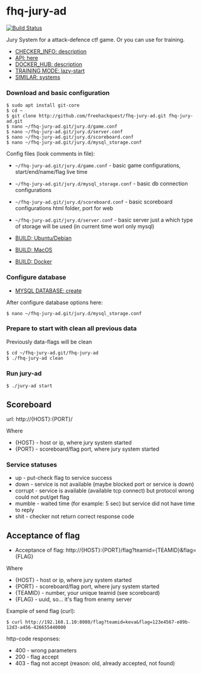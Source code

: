 # fhq-jury-ad

[![Build Status](https://travis-ci.org/freehackquest/fhq-jury-ad.svg?branch=master)](https://travis-ci.org/freehackquest/fhq-jury-ad)

Jury System for a attack-defence ctf game.
Or you can use for training.


* [CHECKER_INFO: description](docs/CHECKER_INFO.md)
* [API: here](docs/API.md)
* [DOCKER_HUB: description](docs/DOCKER_HUB.md)
* [TRAINING MODE: lazy-start](docs/LAZY_START.md)
* [SIMILAR: systems](docs/SIMILAR.md)

### Download and basic configuration

```
$ sudo apt install git-core
$ cd ~
$ git clone http://github.com/freehackquest/fhq-jury-ad.git fhq-jury-ad.git
$ nano ~/fhq-jury-ad.git/jury.d/game.conf
$ nano ~/fhq-jury-ad.git/jury.d/server.conf
$ nano ~/fhq-jury-ad.git/jury.d/scoreboard.conf
$ nano ~/fhq-jury-ad.git/jury.d/mysql_storage.conf
```
Config files (look comments in file):
* `~/fhq-jury-ad.git/jury.d/game.conf` - basic game configurations, start/end/name/flag live time
* `~/fhq-jury-ad.git/jury.d/mysql_storage.conf` - basic db connection configurations
* `~/fhq-jury-ad.git/jury.d/scoreboard.conf` - basic scoreboard configurations html folder, port for web
* `~/fhq-jury-ad.git/jury.d/server.conf` - basic server just a which type of storage will be used (in current time worl only mysql)

* [BUILD: Ubuntu/Debian](docs/BUILD_UBUNTU.md)
* [BUILD: MacOS](docs/BUILD_MACOS.md)
* [BUILD: Docker](docs/BUILD_DOCKER.md)

### Configure database

* [MYSQL DATABASE: create](docs/STORAGE_MYSQL.md)

After configure database options here:

```
$ nano ~/fhq-jury-ad.git/jury.d/mysql_storage.conf
```

### Prepare to start with clean all previous data

Previously data-flags will be clean

```
$ cd ~/fhq-jury-ad.git/fhq-jury-ad
$ ./fhq-jury-ad clean
```

### Run jury-ad

```
$ ./jury-ad start
```

## Scoreboard

url: http://{HOST}:{PORT}/

Where

* {HOST} - host or ip, where jury system started
* {PORT} - scoreboard/flag port, where jury system started


### Service statuses

* up - put-check flag to service success
* down - service is not available (maybe blocked port or service is down)
* corrupt - service is available (available tcp connect) but protocol wrong could not put/get flag
* mumble - waited time (for example: 5 sec) but service did not have time to reply
* shit - checker not return correct response code

## Acceptance of flag

* Acceptance of flag: http://{HOST}:{PORT}/flag?teamid={TEAMID}&flag={FLAG}

Where

* {HOST} - host or ip, where jury system started
* {PORT} - scoreboard/flag port, where jury system started
* {TEAMID} - number, your unique teamid (see scoreboard)
* {FLAG} - uuid, so... it's flag from enemy server

Example of send flag (curl):

```
$ curl http://192.168.1.10:8080/flag?teamid=keva&flag=123e4567-e89b-12d3-a456-426655440000
```

http-code responses:

 * 400 - wrong parameters
 * 200 - flag accept
 * 403 - flag not accept (reason: old, already accepted, not found)

